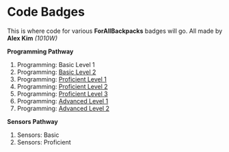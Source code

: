 # Code Badges
This is where code for various **ForAllBackpacks** badges will go.
All made by **Alex Kim** *(1010W)*

**Programming Pathway**
1. Programming: Basic Level 1
2. Programming: [Basic Level 2](https://github.com/alexkimch1/other-badges/tree/master/codebadge2)
3. Programming: [Proficient Level 1](https://github.com/alexkimch1/other-badges/tree/master/programbadgepro)
4. Programming: [Proficient Level 2](https://github.com/alexkimch1/other-badges/tree/master/programbadgepro2)
5. Programming: [Proficient Level 3](https://github.com/alexkimch1/other-badges/tree/master/programbadgepro3)
6. Programming: [Advanced Level 1](https://github.com/alexkimch1/other-badges/tree/master/programbadgeadv1)
7. Programming: [Advanced Level 2](https://github.com/alexkimch1/other-badges/tree/master/programbadgeadv2)

**Sensors Pathway**
1. Sensors: Basic
2. Sensors: Proficient
